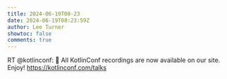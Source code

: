 ```yaml
---
title: 2024-06-19T08-23
date: 2024-06-19T08:23:59Z
author: Lee Turner
showtoc: false
comments: true
---
```


RT @kotlinconf: 🎉 All KotlinConf recordings are now available on our site. Enjoy! https://kotlinconf.com/talks

